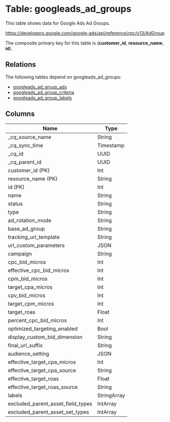 # Table: googleads_ad_groups

This table shows data for Google Ads Ad Groups.

https://developers.google.com/google-ads/api/reference/rpc/v13/AdGroup

The composite primary key for this table is (**customer_id**, **resource_name**, **id**).

## Relations

The following tables depend on googleads_ad_groups:
  - [googleads_ad_group_ads](googleads_ad_group_ads)
  - [googleads_ad_group_criteria](googleads_ad_group_criteria)
  - [googleads_ad_group_labels](googleads_ad_group_labels)

## Columns

| Name          | Type          |
| ------------- | ------------- |
|_cq_source_name|String|
|_cq_sync_time|Timestamp|
|_cq_id|UUID|
|_cq_parent_id|UUID|
|customer_id (PK)|Int|
|resource_name (PK)|String|
|id (PK)|Int|
|name|String|
|status|String|
|type|String|
|ad_rotation_mode|String|
|base_ad_group|String|
|tracking_url_template|String|
|url_custom_parameters|JSON|
|campaign|String|
|cpc_bid_micros|Int|
|effective_cpc_bid_micros|Int|
|cpm_bid_micros|Int|
|target_cpa_micros|Int|
|cpv_bid_micros|Int|
|target_cpm_micros|Int|
|target_roas|Float|
|percent_cpc_bid_micros|Int|
|optimized_targeting_enabled|Bool|
|display_custom_bid_dimension|String|
|final_url_suffix|String|
|audience_setting|JSON|
|effective_target_cpa_micros|Int|
|effective_target_cpa_source|String|
|effective_target_roas|Float|
|effective_target_roas_source|String|
|labels|StringArray|
|excluded_parent_asset_field_types|IntArray|
|excluded_parent_asset_set_types|IntArray|